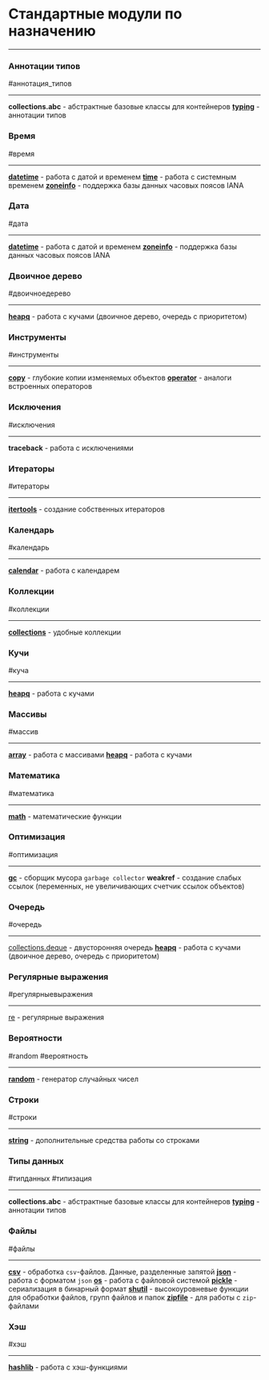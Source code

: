 # Стандартные модули по назначению
***

### Аннотации типов
#аннотация_типов 
***
**collections.abc** - абстрактные базовые классы для контейнеров
**[typing](модули/typing/_typing%20-%20модуль.md)** - аннотации типов


### Время 
#время
***
**[datetime](модули/datetime/_datetime%20-%20модуль.md)** - работа с датой и временем
**[time](модули/time/_time%20-%20модуль.md)** - работа с системным временем
**[zoneinfo](модули/zoneinfo/_zoneinfo%20-%20модуль.md)** - поддержка базы данных часовых поясов IANA


### Дата
#дата
***
**[datetime](модули/datetime/_datetime%20-%20модуль.md)** - работа с датой и временем
**[zoneinfo](модули/zoneinfo/_zoneinfo%20-%20модуль.md)** - поддержка базы данных часовых поясов IANA


### Двоичное дерево
#двоичноедерево 
***
**[heapq](модули/heapq/_heapq%20-%20модуль.md)** - работа с кучами (двоичное дерево, очередь с приоритетом)


### Инструменты
#инструменты
***
**[copy](модули/copy/_copy%20-%20модуль.md)** - глубокие копии изменяемых объектов
**[operator](модули/operator/_operator%20-%20модуль.md)** - аналоги встроенных операторов


### Исключения
#исключения
***
**traceback** - работа с исключениями


### Итераторы
#итераторы
***
**[itertools](модули/itertools/_itertools%20-%20модуль.md)** - создание собственных итераторов


### Календарь
#календарь
***
**[calendar](модули/calendar/_calendar%20-%20модуль.md)** - работа с календарем


### Коллекции
#коллекции 
***
**[collections](модули/collections/_collections%20-%20модуль.md)** - удобные коллекции


### Кучи
#куча 
***
**[heapq](модули/heapq/_heapq%20-%20модуль.md)** - работа с кучами


### Массивы
#массив 
***
**[array](модули/array/_array%20-%20модуль.md)** - работа с массивами
**[heapq](модули/heapq/_heapq%20-%20модуль.md)** - работа с кучами


### Математика
#математика 
***
**[math](модули/math/_math%20-%20модуль.md)** - математические функции


### Оптимизация
#оптимизация 
***
**[gc](модули/gc/_gc%20-%20модуль.md)** - сборщик мусора `garbage collector`
**weakref** - создание слабых ссылок (переменных, не увеличивающих счетчик ссылок объектов)

### Очередь
#очередь 
***
[collections.deque](модули/collections/_deque%20-%20класс.md) - двусторонняя очередь
**[heapq](модули/heapq/_heapq%20-%20модуль.md)** - работа с кучами (двоичное дерево, очередь с приоритетом)


### Регулярные выражения
#регулярныевыражения 
***
[re](модули/re/_re%20-%20модуль.md) - регулярные выражения


### Вероятности
#random #вероятность
***
**[random](модули/random/_random%20-%20модуль.md)** - генератор случайных чисел


### Строки
#строки
***
**[string](модули/string/_string%20-%20модуль.md)** - дополнительные средства работы со строками


### Типы данных
#типданных #типизация 
***
**collections.abc** - абстрактные базовые классы для контейнеров
**[typing](модули/typing/_typing%20-%20модуль.md)** - аннотации типов


### Файлы
#файлы
***
**[csv](модули/csv/_csv%20-%20модуль.md)** - обработка `csv`-файлов. Данные, разделенные запятой
**[json](модули/json/_json%20-%20модуль.md)** - работа с форматом `json`
**[os](модули/os/_os%20-%20модуль.md)** - работа с файловой системой
**[pickle](модули/pickle/_pickle%20-%20модуль.md)** - сериализация в бинарный формат
**[shutil](модули/shutil/_shutil%20-%20модуль.md)** - высокоуровневые функции для обработки файлов, групп файлов и папок
**[zipfile](модули/zipfile/_zipfile%20-%20модуль.md)** - для работы с `zip`-файлами

### Хэш
#хэш 
***
**[hashlib](модули/hashlib/_hashlib%20-%20модуль.md)** - работа с хэш-функциями